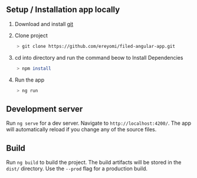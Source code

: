 ## Setup / Installation app locally

1. Download and install [git](https://git-scm.com/)

2. Clone project

```bash
    > git clone https://github.com/ereyomi/filed-angular-app.git
```

3. cd into directory and run the command beow to Install Dependencies

```bash
    > npm install
```

4. Run the app

```bash
	> ng run
```


## Development server

Run `ng serve` for a dev server. Navigate to `http://localhost:4200/`. The app will automatically reload if you change any of the source files.

## Build

Run `ng build` to build the project. The build artifacts will be stored in the `dist/` directory. Use the `--prod` flag for a production build.